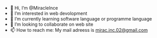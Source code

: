 - 👋 Hi, I’m @MiracleInce
- 👀 I’m interested in web devolopment
- 🌱 I’m currently learning software language or programme language
- 💞️ I’m looking to collaborate on web site
- 📫 How to reach me: My mail adreess is mirac.inc.02@gmail.com

<!---
MiracleInce/MiracleInce is a ✨ special ✨ repository because its `README.md` (this file) appears on your GitHub profile.
You can click the Preview link to take a look at your changes.
--->
